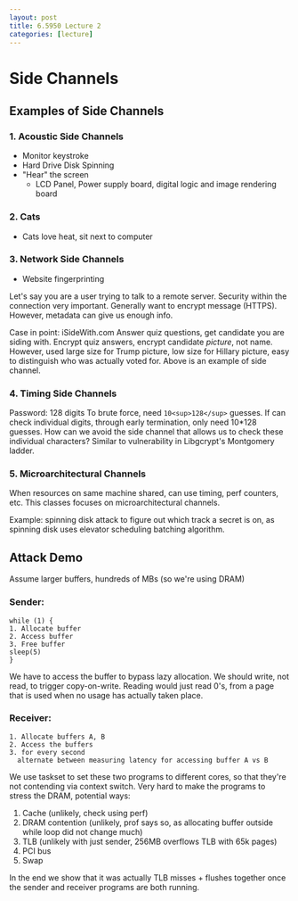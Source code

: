 ```yaml
---
layout: post
title: 6.5950 Lecture 2
categories: [lecture]
---
```

# Side Channels
## Examples of Side Channels
### 1. Acoustic Side Channels
- Monitor keystroke
- Hard Drive Disk Spinning
- "Hear" the screen
  - LCD Panel, Power supply board,  digital logic and image rendering board

### 2. Cats
- Cats love heat, sit next to computer

### 3. Network Side Channels
- Website fingerprinting

Let's say you are a user trying to talk to a remote server. Security within the connection very important. 
Generally want to encrypt message (HTTPS). However, metadata can give us enough info.

Case in point: iSideWith.com
Answer quiz questions, get candidate you are siding with.
Encrypt quiz answers, encrypt candidate *picture*, not name.
However, used large size for Trump picture, low size for Hillary picture, easy to distinguish who was actually voted for.
Above is an example of side channel.

### 4. Timing Side Channels

Password: 128 digits
To brute force, need `10<sup>128</sup>` guesses.
If can check individual digits, through early termination, only need 10*128 guesses.
How can we avoid the side channel that allows us to check these individual characters?
Similar to vulnerability in Libgcrypt's Montgomery ladder.

### 5. Microarchitectural Channels

When resources on same machine shared, can use timing, perf counters, etc.
This classes focuses on microarchitectural channels.

Example: spinning disk attack to figure out which track a secret is on, as spinning disk uses elevator scheduling batching algorithm.

## Attack Demo

Assume larger buffers, hundreds of MBs (so we're using DRAM)

### Sender:
```
while (1) {
1. Allocate buffer
2. Access buffer
3. Free buffer
sleep(5)
}
```
We have to access the buffer to bypass lazy allocation.
We should write, not read, to trigger copy-on-write.
Reading would just read 0's, from a page that is used when no usage has actually taken place.

### Receiver:
```
1. Allocate buffers A, B
2. Access the buffers
3. for every second
  alternate between measuring latency for accessing buffer A vs B
```

We use taskset to set these two programs to different cores, so that they're not contending via context switch.
Very hard to make the programs to stress the DRAM, potential ways:
1. Cache (unlikely, check using perf)
2. DRAM contention (unlikely, prof says so, as allocating buffer outside while loop did not change much)
3. TLB (unlikely with just sender, 256MB overflows TLB with 65k pages)
4. PCI bus
5. Swap

In the end we show that it was actually TLB misses + flushes together once the sender and receiver programs are both running.
